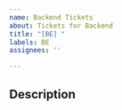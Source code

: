 ```yaml
---
name: Backend Tickets
about: Tickets for Backend
title: "[BE] "
labels: BE
assignees: ''

---
```


## Description

